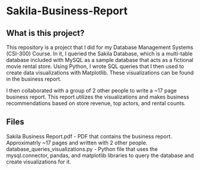 # Sakila-Business-Report

## What is this project?
This repository is a project that I did for my Database Management Systems (CSI-300) Course. In it, I queried the Sakila Database, which is a multi-table database included with MySQL as a sample database that acts as a fictional movie rental store. Using Python, I wrote SQL queries that I then used to create data visualizations with Matplotlib. These visualizations can be found in the business report.

I then collaborated with a group of 2 other people to write a ~17 page business report. This report utilizes the visualizations and makes business recommendations based on store revenue, top actors, and rental counts.

## Files
Sakila Business Report.pdf - PDF that contains the business report. Approximatrly ~17 pages and written with 2 other people.
database_queries_visualizations.py - Python file that uses the mysql.connector, pandas, and matplotlib libraries to query the database and create visualizations for it.
